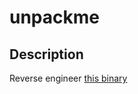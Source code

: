 # unpackme

## Description

Reverse engineer [this binary](https://artifacts.picoctf.net/c/365/unpackme-upx)
